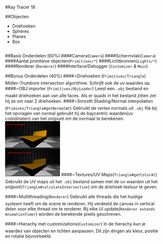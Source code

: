 #Ray Tracer 18

##Objecten
- Driehoeken 
- Spheres 
- Planes 
- Box 


##

##Basis Onderdelen (60%)
####Camera(`Camera`)
####Schermvlak(`Camera`)
####Aantal primitieve objecten(`Primitives/*`)
####Lichtbronnen(`Lights/*`)
####Renderer (`Renderer`)
####Interface/Debugger (`Customizer` & `Main`)




##Bonus Onderdelen (40%)
####⭐Driehoeken (`Primitives/Triangle`)
Möller–Trumbore intersection algorithme. Schrijft ook de uv waardes op.
####⭐OBJ importer (`Primitives/ObjLoader`)
Leest een `.obj` bestand en maakt driehoeken aan van alle faces.
Als er quads in het bestand zitten zet hij ze om naar 2 driehoeken.
####⭐Smooth Shading/Normal interpolation (`Primives/Triangle#getNormalAt`)
Gebruikt de vertex normals uit `.obj` file bij het opvragen van normal gebruikt
hij de baycentric waarden(uv coördinaten) van het snijpunt om de normaal te berekenen.
<img src="./interpolatednormals.png" width="180" height="180">
####⭐Textures/UV Maps(`Triangle#getColorAt`)
Gebruikt de UV maps uit het `.obj` bestand samen met de uv waarden uit het snijpunt(`Triangle#calculateIntersection`) om de driehoek textuur te geven.


####⭐Multithreading(`Renderer`)
Gebruikt alle threads die het huidige systeem heeft om de scene te renderen.
Hij verdeeld de canvas in vertical delen voor elke thread om te renderer.
Bij elke UI update(`Renderer extends AnimationTimer`) worden de berekende pixels geschreven.

####⭐Hierachy met customizations(`Customizer`)
In de hierachy kun je waardes van objecten en lichten aanpassen.
Dit zijn dingen als kleur, positie en rotatie bijvoorbeeld.
